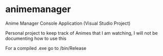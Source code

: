 # animemanager
Anime Manager Console Application (Visual Studio Project)

Personal project to keep track of Animes that I am watching, I will not be documenting how to use this

For a compiled .exe go to /bin/Release
